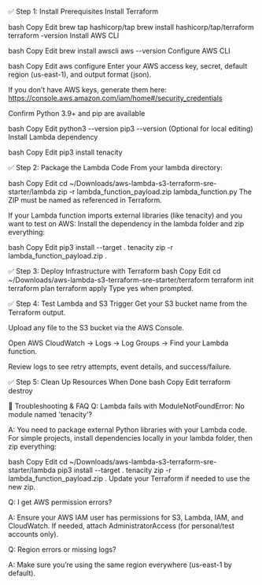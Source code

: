 ✅ Step 1: Install Prerequisites
Install Terraform

bash
Copy
Edit
brew tap hashicorp/tap
brew install hashicorp/tap/terraform
terraform -version
Install AWS CLI

bash
Copy
Edit
brew install awscli
aws --version
Configure AWS CLI

bash
Copy
Edit
aws configure
Enter your AWS access key, secret, default region (us-east-1), and output format (json).

If you don’t have AWS keys, generate them here: https://console.aws.amazon.com/iam/home#/security_credentials

Confirm Python 3.9+ and pip are available

bash
Copy
Edit
python3 --version
pip3 --version
(Optional for local editing) Install Lambda dependency

bash
Copy
Edit
pip3 install tenacity


✅ Step 2: Package the Lambda Code
From your lambda directory:

bash
Copy
Edit
cd ~/Downloads/aws-lambda-s3-terraform-sre-starter/lambda
zip -r lambda_function_payload.zip lambda_function.py
The ZIP must be named as referenced in Terraform.

If your Lambda function imports external libraries (like tenacity) and you want to test on AWS:
Install the dependency in the lambda folder and zip everything:

bash
Copy
Edit
pip3 install --target . tenacity
zip -r lambda_function_payload.zip .


✅ Step 3: Deploy Infrastructure with Terraform
bash
Copy
Edit
cd ~/Downloads/aws-lambda-s3-terraform-sre-starter/terraform
terraform init
terraform plan
terraform apply
Type yes when prompted.


✅ Step 4: Test Lambda and S3 Trigger
Get your S3 bucket name from the Terraform output.

Upload any file to the S3 bucket via the AWS Console.

Open AWS CloudWatch → Logs → Log Groups → Find your Lambda function.

Review logs to see retry attempts, event details, and success/failure.


✅ Step 5: Clean Up Resources When Done
bash
Copy
Edit
terraform destroy


🧠 Troubleshooting & FAQ
Q: Lambda fails with ModuleNotFoundError: No module named 'tenacity'?

A: You need to package external Python libraries with your Lambda code. For simple projects, install dependencies locally in your lambda folder, then zip everything:

bash
Copy
Edit
cd ~/Downloads/aws-lambda-s3-terraform-sre-starter/lambda
pip3 install --target . tenacity
zip -r lambda_function_payload.zip .
Update your Terraform if needed to use the new zip.

Q: I get AWS permission errors?

A: Ensure your AWS IAM user has permissions for S3, Lambda, IAM, and CloudWatch. If needed, attach AdministratorAccess (for personal/test accounts only).

Q: Region errors or missing logs?

A: Make sure you’re using the same region everywhere (us-east-1 by default).

